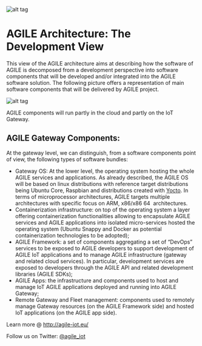 <!--
# Copyright (C) 2017 FBK.
# All rights reserved. This program and the accompanying materials
# are made available under the terms of the Eclipse Public License v1.0
# which accompanies this distribution, and is available at
# http://www.eclipse.org/legal/epl-v10.html
# 
# Contributors:
#     FBK - initial API and implementation
-->

![alt tag](http://www.agile-project-iot.eu/wp-content/uploads/2016/03/logo-png-transparent-02_small.png)

# AGILE Architecture: The Development View

This view of the AGILE architecture aims at describing how the software of AGILE is decomposed from a development perspective into software components that will be developed and/or integrated into the AGILE software solution.
The following picture offers a representation of main software components that will be delivered by AGILE project.


![alt tag](http://agile-iot.eu/wp-content/uploads/2016/06/AGILE_arch_DevView.jpg)


AGILE components will run partly in the cloud and partly on the IoT Gateway. 

## AGILE Gateway Components:

At the gateway level, we can distinguish, from a software components point of view, the following types of software bundles:
* Gateway OS: At the lower level, the operating system hosting the whole AGILE services and applications.  As already described, the AGILE OS will be based on linux distributions with reference target distributions being Ubuntu Core, Raspbian and distributions created with [Yocto].  In terms of microprocessor architectures, AGILE targets multiple architectures with specific focus on  ARM, x86/x86 64  architectures. 
* Containerization infrastructure: on top of the operating system a layer offering containerization functionalities allowing to encapsulate AGILE services and AGILE applications into isolated micro-services hosted the operating system (Ubuntu Snappy and Docker as potential containerization technologies to be adopted);
* AGILE Framework:  a set of components aggregating a set of “DevOps” services to be exposed to AGILE developers to support development of AGILE IoT applications and to manage AGILE infrastructure (gateway and related cloud services). In particular, development services are exposed to developers through the AGILE API and related development libraries (AGILE SDKs);
* AGILE Apps: the infrastructure and components used to host and manage IoT AGILE applications deployed and running into AGILE Gateway;
* Remote Gateway and Fleet management: components used to remotely manage Gateway resources (on the AGILE Framework side) and hosted IoT applications (on the AGILE app side).



Learn more @ http://agile-iot.eu/

Follow us on Twitter: [@agile_iot]

[@agile_iot]:<https://twitter.com/agile_iot>
[AGILE API]:<https://github.com/Agile-IoT/agile-api-spec>
[Yocto]:<https://www.yoctoproject.org/>

